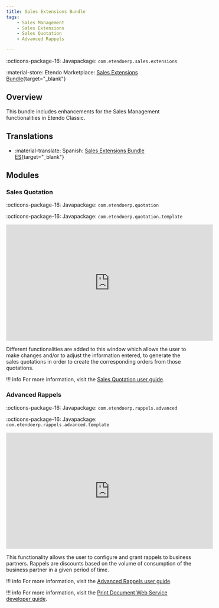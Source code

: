 ```yaml
---
title: Sales Extensions Bundle
tags:
    - Sales Management
    - Sales Extensions
    - Sales Quotation
    - Advanced Rappels

---
```

:octicons-package-16: Javapackage: `com.etendoerp.sales.extensions`

:material-store: Etendo Marketplace:  [Sales Extensions Bundle](https://marketplace.etendo.cloud/#/product-details?module=22CF01FC620140A6AA92CF550EB8DA36){target="_blank"}

## Overview 
This bundle includes enhancements for the Sales Management functionalities in Etendo Classic.


## Translations

-  :material-translate: Spanish: [Sales Extensions Bundle ES](https://marketplace.etendo.cloud/?#/product-details?module=32AF7995603A4CCBB68FE24DDD8536D7){target="_blank"}


## Modules


### Sales Quotation

:octicons-package-16: Javapackage: `com.etendoerp.quotation`

:octicons-package-16: Javapackage: `com.etendoerp.quotation.template`

<iframe width="560" height="315" src="https://www.youtube.com/embed/xkWfvKOXTUg" title="YouTube video player" frameborder="0" allow="accelerometer; autoplay; clipboard-write; encrypted-media; gyroscope; picture-in-picture" allowfullscreen></iframe>

Different functionalities are added to this window which allows the user to make changes and/or to adjust the information entered, to generate the sales quotations in order to create the corresponding orders from those quotations.

!!! info
	For more information, visit the [Sales Quotation user guide](../../../../../user-guide/etendo-classic/basic-features/sales-management/transactions.md#advanced-sales-quotation).


### Advanced Rappels

:octicons-package-16: Javapackage: `com.etendoerp.rappels.advanced`

:octicons-package-16: Javapackage: `com.etendoerp.rappels.advanced.template`


<iframe width="560" height="315" src="https://www.youtube.com/embed/_iBwlVHvF4c" title="YouTube video player" frameborder="0" allow="accelerometer; autoplay; clipboard-write; encrypted-media; gyroscope; picture-in-picture; web-share" allowfullscreen></iframe>

This functionality allows the user to configure and grant rappels to business partners. Rappels are discounts based on the volume of consumption of the business partner in a given period of time.

!!! info
	For more information, visit the [Advanced Rappels user guide](../../../../../user-guide/etendo-classic/basic-features/master-data-management/master-data.md#rappel-configuration). 

!!! info
	For more information, visit the [Print Document Web Service developer guide](../../../../../developer-guide/etendo-classic/bundles/platform/overview.md#print-document-web-service). 
